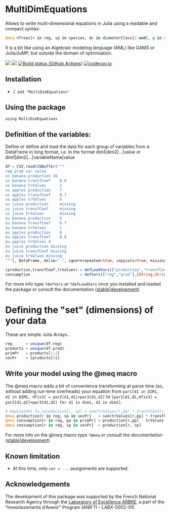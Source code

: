 # MultiDimEquations

Allows to write multi-dimensional equations in Julia using a readable and compact syntax:

```julia
@meq nTrees[r in reg, sp in species, dc in diameterClass[2-end], y in years] = nTrees[r, sp, dc, y-1]*(1-mortRate[r, sp, dc, y-1] - promotionRate[r, sp, dc, y-1]) +  nTrees[r, sp, dc-1, y-1] * promotionRate[r, sp, dc-1, y-1]
```

It is a bit like using an Algebraic modeling language (AML) like GAMS or Julia/JuMP, but outside the domain of optimisation.

[![](https://img.shields.io/badge/docs-stable-blue.svg)](https://sylvaticus.github.io/MultiDimEquations.jl/stable)
[![](https://img.shields.io/badge/docs-dev-blue.svg)](https://sylvaticus.github.io/MultiDimEquations.jl/dev)
[![Build status (Github Actions)](https://github.com/sylvaticus/MultiDimEquations.jl/workflows/CI/badge.svg)](https://github.com/sylvaticus/MultiDimEquations.jl/actions)
[![codecov.io](http://codecov.io/github/sylvaticus/MultiDimEquations.jl/coverage.svg?branch=master)](http://codecov.io/github/sylvaticus/MultiDimEquations.jl?branch=master)

## Installation
* `] add "MultiDimEquations"`

## Using the package
 `using MultiDimEquations`

## Definition of the variables:

Define or define and load the data for each group of variables from a DataFrame in long format, i.e. in the format dim1|dim2|...|value or dim1|dim2|...|variableName|value

```julia
df = CSV.read(IOBuffer("""
reg prod var value
us banana production 10
us banana transfCoef    0.6
us banana trValues      2
us apples production    7
us apples transfCoef    0.7
us apples trValues      5
us juice production     missing
us juice transfCoef     missing
us juice trValues       missing
eu banana production    5
eu banana transfCoef    0.7
eu banana trValues      1
eu apples production    8
eu apples transfCoef    0.8
eu apples trValues 4
eu juice production missing
eu juice transfCoef missing
eu juice trValues missing
"""), DataFrame, delim=" ", ignorerepeated=true, copycols=true, missingstring="missing")

(production,transfCoef,trValues) = defLoadVars(["production","transfCoef","trValues"], df,["reg","prod"], varNameCol="var", valueCol="value",sparse=true)
consumption                      = defVars(["reg","prod"],[String,String])
```

For more info type `?defVars` or `?defLoadVars` once you installed and loaded the package or consult the documentation ([stable](https://sylvaticus.github.io/MultiDimEquations.jl/stable)|[development](https://sylvaticus.github.io/MultiDimEquations.jl/dev))


# Defining the "set" (dimensions) of your data
These are simple Julia Arrays..

```julia
reg      = unique(df.reg)
products = unique(df.prod)
primPr   = products[1:2]
secPr    = [products[3]]
```

## Write your model using the @meq macro

The @meq macro adds a bit of convenience transforming at parse time (so, without adding run-time overheads) your equation from `par1[d1 in DIM1, d2 in DIM2, dfix3] = par2[d1,d2]+par3[d1,d2]` to `[par1[d1,d2,dfix3] = par2[d1,d2]+par3[d1,d2] for d1 in dim1, d2 in dim2]`.

```julia
# equivalent to [production[r, sp] = sum(trValues[r,pp] * transfCoef[r,pp]  for pp in primPr) for r in reg, sp in secPr]
@meq production[r in reg, sp in secPr]   = sum(trValues[r,pp] * transfCoef[r,pp]  for pp in primPr)
@meq consumption[r in reg, pp in primPr] = production[r,pp] - trValues[r,pp]
@meq consumption[r in reg, sp in secPr]  = production[r, sp]
```

For more info on the @meq macro type `?@meq` or consult the documentation ([stable](https://sylvaticus.github.io/MultiDimEquations.jl/stable)|[development](https://sylvaticus.github.io/MultiDimEquations.jl/dev))

## Known limitation
- At this time, only `var = ...` assignments are supported.

## Acknowledgements

The development of this package was supported by the French National Research Agency through the [Laboratory of Excellence ARBRE](http://mycor.nancy.inra.fr/ARBRE/), a part of the “Investissements d'Avenir” Program (ANR 11 – LABX-0002-01).
